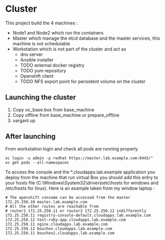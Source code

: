 # Cluster

This project build the 4 machines : 
*   Node1 and Node2 which run the containers 
*   Master which manage the etcd database and the master services, this machine is not schedulable
*   Workstation which is not part of the cluster and act as 
       *   dns server 
	   *   Ansible installer 
	   *   TODO external docker registry
	   *   TODO yum repository
	   *   Openshift client
       *   TODO NFS export point for persistent volume on the cluster	   
	   
## Launching the cluster 

1.   Copy oc_base.box from base_machine
2.   Copy offline from base_machine or prepare_offline
3.   vargant up 

## After launching 

From workstation login and check all pods are running properly

    oc login -u admin -p redhat https://master.lab.example.com:8443/"
	oc get pods --all-namespaces

	
To access the console and the *.cloudapps.lab.example application you deploy from the machine that run virtual Box you should add this entry to your hosts file (C:\Windows\System32\drivers\etc\hosts for windows and /etc/hosts for linux). Here is an example taken from my window laptop :

    # The openshift consome can be accessed from the master 
    172.25.250.10 master.lab.example.com
    # All the other routes are reachable from
    # router1 172.25.250.11 or router2 172.25.250.12 indifferently 
    172.25.250.11 registry-console-default.cloudapps.lab.example.com
    172.25.250.12 test-ruby-app.cloudapps.lab.example.com
    172.25.250.11 nginx.cloudapps.lab.example.com
    172.25.250.12 bouchon.cloudapps.lab.example.com
    172.25.250.11 bouchon2.cloudapps.lab.example.com


